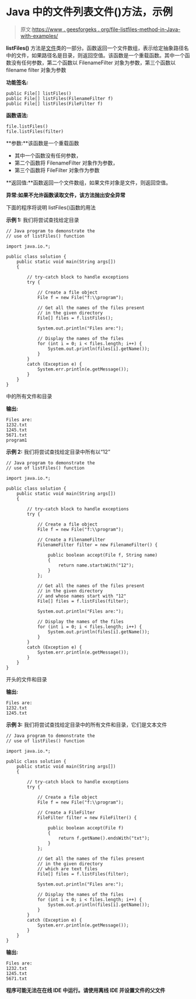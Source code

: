 # Java 中的文件列表文件()方法，示例

> 原文:[https://www . geesforgeks . org/file-listfiles-method-in-Java-with-examples/](https://www.geeksforgeeks.org/file-listfiles-method-in-java-with-examples/)

**listFiles()** 方法是[文件](https://www.geeksforgeeks.org/File-class-in-java/)类的一部分。函数返回一个文件数组，表示给定抽象路径名中的文件，如果路径名是目录，则返回空值。该函数是一个重载函数。其中一个函数没有任何参数，第二个函数以 FilenameFilter 对象为参数，第三个函数以 filename filter 对象为参数

**功能签名:**

```
public File[] listFiles()
public File[] listFiles(FilenameFilter f)
public File[] listFiles(FileFilter f)
```

**函数语法:**

```
file.listFiles()
file.listFiles(filter)
```

**参数:**该函数是一个重载函数

*   其中一个函数没有任何参数，
*   第二个函数将 FilenameFilter 对象作为参数，
*   第三个函数将 FileFilter 对象作为参数

**返回值:**函数返回一个文件数组，如果文件对象是文件，则返回空值。

**异常:**如果不允许函数读取文件，该方法抛出**安全异常**

下面的程序将说明 listFiles()函数的用法

**示例 1:** 我们将尝试查找给定目录

```
// Java program to demonstrate the
// use of listFiles() function

import java.io.*;

public class solution {
    public static void main(String args[])
    {

        // try-catch block to handle exceptions
        try {

            // Create a file object
            File f = new File("f:\\program");

            // Get all the names of the files present
            // in the given directory
            File[] files = f.listFiles();

            System.out.println("Files are:");

            // Display the names of the files
            for (int i = 0; i < files.length; i++) {
                System.out.println(files[i].getName());
            }
        }
        catch (Exception e) {
            System.err.println(e.getMessage());
        }
    }
}
```

中的所有文件和目录

**输出:**

```
Files are:
1232.txt
1245.txt
5671.txt
program1

```

**示例 2:** 我们将尝试查找给定目录中所有以“12”

```
// Java program to demonstrate the
// use of listFiles() function

import java.io.*;

public class solution {
    public static void main(String args[])
    {

        // try-catch block to handle exceptions
        try {

            // Create a file object
            File f = new File("f:\\program");

            // Create a FilenameFilter
            FilenameFilter filter = new FilenameFilter() {

                public boolean accept(File f, String name)
                {
                    return name.startsWith("12");
                }
            };

            // Get all the names of the files present
            // in the given directory
            // and whose names start with "12"
            File[] files = f.listFiles(filter);

            System.out.println("Files are:");

            // Display the names of the files
            for (int i = 0; i < files.length; i++) {
                System.out.println(files[i].getName());
            }
        }
        catch (Exception e) {
            System.err.println(e.getMessage());
        }
    }
}
```

开头的文件和目录

**输出:**

```
Files are:
1232.txt
1245.txt

```

**示例 3:** 我们将尝试查找给定目录中的所有文件和目录，它们是文本文件

```
// Java program to demonstrate the
// use of listFiles() function

import java.io.*;

public class solution {
    public static void main(String args[])
    {

        // try-catch block to handle exceptions
        try {

            // Create a file object
            File f = new File("f:\\program");

            // Create a FileFilter
            FileFilter filter = new FileFilter() {

                public boolean accept(File f)
                {
                    return f.getName().endsWith("txt");
                }
            };

            // Get all the names of the files present
            // in the given directory
            // which are text files
            File[] files = f.listFiles(filter);

            System.out.println("Files are:");

            // Display the names of the files
            for (int i = 0; i < files.length; i++) {
                System.out.println(files[i].getName());
            }
        }
        catch (Exception e) {
            System.err.println(e.getMessage());
        }
    }
}
```

**输出:**

```
Files are:
1232.txt
1245.txt
5671.txt

```

**程序可能无法在在线 IDE 中运行。请使用离线 IDE 并设置文件的父文件**